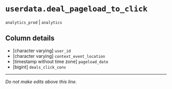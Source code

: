 # `userdata.deal_pageload_to_click`
`analytics_prod` | `analytics`

## Column details
* [character varying] `user_id`
* [character varying] `context_event_location`
* [timestamp without time zone] `pageload_date`
* [bigint]    `deals_click_conv`

-------------------------------------------------------------------------------
*Do not make edits above this line.*
